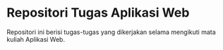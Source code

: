 # Repositori Tugas Aplikasi Web

Repositori ini berisi tugas-tugas yang dikerjakan selama mengikuti mata kuliah Aplikasi Web.